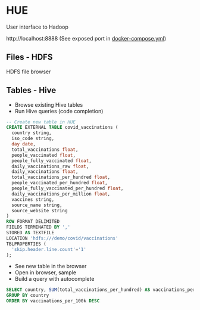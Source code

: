 # HUE

User interface to Hadoop

http://localhost:8888 (See exposed port in [docker-compose.yml](../cluster/docker-compose.yml))

## Files - HDFS

HDFS file browser

## Tables - Hive

* Browse existing Hive tables
* Run Hive queries (code completion)

```sql
-- Create new table in HUE
CREATE EXTERNAL TABLE covid_vaccinations (
  country string,
  iso_code string,
  day date,
  total_vaccinations float,
  people_vaccinated float,
  people_fully_vaccinated float,
  daily_vaccinations_raw float,
  daily_vaccinations float,
  total_vaccinations_per_hundred float,
  people_vaccinated_per_hundred float,
  people_fully_vaccinated_per_hundred float,
  daily_vaccinations_per_million float,
  vaccines string,
  source_name string,
  source_website string
)
ROW FORMAT DELIMITED
FIELDS TERMINATED BY ','
STORED AS TEXTFILE
LOCATION 'hdfs:///demo/covid/vaccinations'
TBLPROPERTIES (
  'skip.header.line.count'='1'
);
```

* See new table in the browser
* Open in browser, sample
* Build a query with autocomplete
```sql
SELECT country, SUM(total_vaccinations_per_hundred) AS vaccinations_per_100k FROM covid_vaccinations
GROUP BY country
ORDER BY vaccinations_per_100k DESC
```
